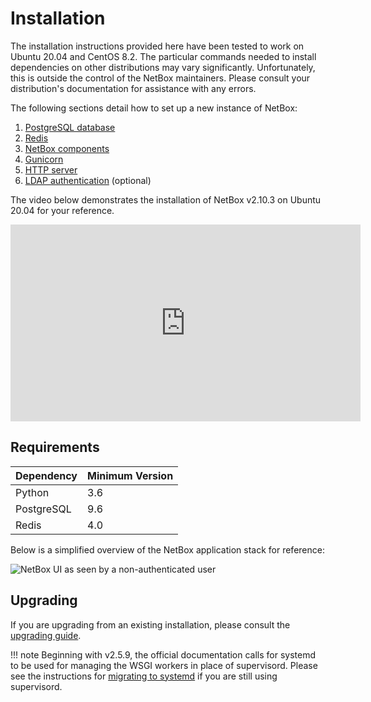 # Installation

The installation instructions provided here have been tested to work on Ubuntu 20.04 and CentOS 8.2. The particular commands needed to install dependencies on other distributions may vary significantly. Unfortunately, this is outside the control of the NetBox maintainers. Please consult your distribution's documentation for assistance with any errors.

The following sections detail how to set up a new instance of NetBox:

1. [PostgreSQL database](1-postgresql.md)
1. [Redis](2-redis.md)
3. [NetBox components](3-netbox.md)
4. [Gunicorn](4-gunicorn.md)
5. [HTTP server](5-http-server.md)
6. [LDAP authentication](6-ldap.md) (optional)

The video below demonstrates the installation of NetBox v2.10.3 on Ubuntu 20.04 for your reference.

<iframe width="560" height="315" src="https://www.youtube.com/embed/dFANGlxXEng" frameborder="0" allow="accelerometer; autoplay; clipboard-write; encrypted-media; gyroscope; picture-in-picture" allowfullscreen></iframe>

## Requirements

| Dependency | Minimum Version |
|------------|-----------------|
| Python     | 3.6             |
| PostgreSQL | 9.6             |
| Redis      | 4.0             |

Below is a simplified overview of the NetBox application stack for reference:

![NetBox UI as seen by a non-authenticated user](../media/installation/netbox_application_stack.png)

## Upgrading

If you are upgrading from an existing installation, please consult the [upgrading guide](upgrading.md).

!!! note
    Beginning with v2.5.9, the official documentation calls for systemd to be used for managing the WSGI workers in place of supervisord.  Please see the instructions for [migrating to systemd](migrating-to-systemd.md) if you are still using supervisord.
